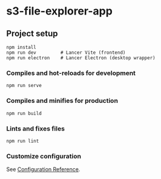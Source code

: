 # s3-file-explorer-app

## Project setup
```
npm install
npm run dev         # Lancer Vite (frontend)
npm run electron    # Lancer Electron (desktop wrapper)
```

### Compiles and hot-reloads for development
```
npm run serve
```

### Compiles and minifies for production
```
npm run build
```

### Lints and fixes files
```
npm run lint
```

### Customize configuration
See [Configuration Reference](https://cli.vuejs.org/config/).
